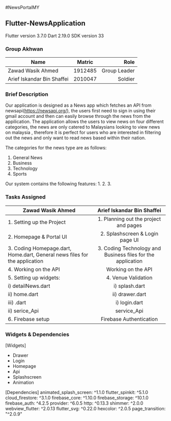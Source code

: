 #NewsPortalMY

## Flutter-NewsApplication 

Flutter version 3.7.0
Dart 2.19.0 
SDK version 33


### Group Akhwan


 
| Name        | Matric           | Role  |
| ------------- |:-------------:| -----:|
| Zawad Wasik Ahmed   | 1912485 | Group Leader |
| Arief Iskandar Bin Shaffei     |   2010047    |   Soldier |

 ### Brief Description 

Our application is designed as a News app which fetches an API from newsapi(https://newsapi.org/), the users first need to sign in using their gmail account and then can easily browse through the news from the appilication. The application allows the users to view news on four different categories, the news are only catered to Malaysians looking to view news on malaysia , therefore it is perfect for users who are interested in filtering out the news and only want to read news based within their nation. 

The categories for the news type are as follows: 
1. General News 
2. Business
3. Technology 
4. Sports

Our system contains the following features:
1. 
2. 
3.  

### Tasks Assigned

| Zawad Wasik Ahmed   | Arief Iskandar Bin Shaffei |
| --------------------------------------------------|:----------------------------------------------:|
|     1. Setting up the Project                     |     1. Planning out the project and pages      | 
|     2. Homepage & Portal UI                       |     2. Splashscreen & Login page UI            |
|     3. Coding Homepage.dart, Home.dart, General news files for the application   |     3. Coding Technology and Business files for the application |
|     4. Working on the API                         | Working on the API |  
|     5. Setting up widgets:   |     4. Venue Validation                |
|        i) detailNews.dart    |     i) splash.dart                     |
|        ii) home.dart         |     ii) drawer.dart                    |
|        iii) .dart            |     i) login.dart                      |
|        ii) serice_Api        |    service_Api                         |
|    6. Firebase setup         |    Firebase Authentication             |


### Widgets & Dependencies 

[Widgets] 
 - Drawer 
 - Login 
 - Homepage
 - Api 
 - Splashscreen 
 - Animation
 
[Dependencies]
  animated_splash_screen: ^1.1.0
  flutter_spinkit: ^5.1.0
  cloud_firestore: ^3.1.0
  firebase_core: ^1.10.0
  firebase_storage: ^10.1.0
  firebase_auth: ^4.2.5
  provider: ^6.0.5
  http: ^0.13.3
  shimmer: ^2.0.0
  webview_flutter: ^2.0.13
  flutter_svg: ^0.22.0
  hexcolor: ^2.0.5
  page_transition: "^2.0.9"
    

